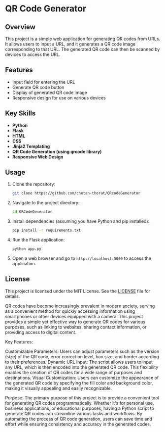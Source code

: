 

# QR Code Generator

## Overview

This project is a simple web application for generating QR codes from URLs. It allows users to input a URL, and it generates a QR code image corresponding to that URL. The generated QR code can then be scanned by devices to access the URL.

## Features

- Input field for entering the URL
- Generate QR code button
- Display of generated QR code image
- Responsive design for use on various devices

## Key Skills

- **Python**
- **Flask**
- **HTML**
- **CSS**
- **Jinja2 Templating**
- **QR Code Generation (using qrcode library)**
- **Responsive Web Design**

## Usage

1. Clone the repository:

    ```bash
    git clone https://github.com/chetan-thorat/QRcodeGenerator
    ```

2. Navigate to the project directory:

    ```bash
    cd QRCodeGenerator
    ```

3. Install dependencies (assuming you have Python and pip installed):

    ```bash
    pip install -r requirements.txt
    ```

4. Run the Flask application:

    ```bash
    python app.py
    ```

5. Open a web browser and go to `http://localhost:5000` to access the application.

## License

This project is licensed under the MIT License. See the [LICENSE](LICENSE) file for details.


QR codes have become increasingly prevalent in modern society, serving as a convenient method for quickly accessing information using smartphones or other devices equipped with a camera. This project provides a simple yet effective way to generate QR codes for various purposes, such as linking to websites, sharing contact information, or providing access to digital content.

Key Features:

Customizable Parameters: Users can adjust parameters such as the version (size) of the QR code, error correction level, box size, and border according to their preferences.
Dynamic URL Input: The script allows users to input any URL, which is then encoded into the generated QR code. This flexibility enables the creation of QR codes for a wide range of purposes and destinations.
Visual Customization: Users can customize the appearance of the generated QR code by specifying the fill color and background color, making it visually appealing and easily recognizable.


Purpose:
The primary purpose of this project is to provide a convenient tool for generating QR codes programmatically. Whether it's for personal use, business applications, or educational purposes, having a Python script to generate QR codes can streamline various tasks and workflows. By automating the process of QR code generation, users can save time and effort while ensuring consistency and accuracy in the generated codes.
